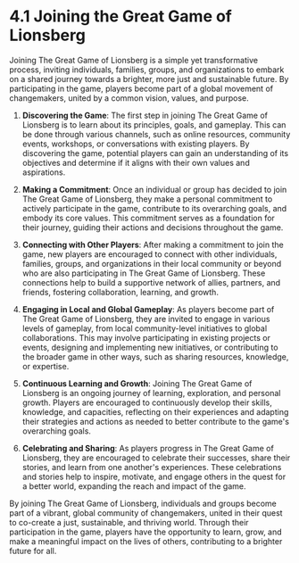 # 4.1 Joining the Great Game of Lionsberg

Joining The Great Game of Lionsberg is a simple yet transformative process, inviting individuals, families, groups, and organizations to embark on a shared journey towards a brighter, more just and sustainable future. By participating in the game, players become part of a global movement of changemakers, united by a common vision, values, and purpose.

1.  **Discovering the Game**: The first step in joining The Great Game of Lionsberg is to learn about its principles, goals, and gameplay. This can be done through various channels, such as online resources, community events, workshops, or conversations with existing players. By discovering the game, potential players can gain an understanding of its objectives and determine if it aligns with their own values and aspirations.
    
2.  **Making a Commitment**: Once an individual or group has decided to join The Great Game of Lionsberg, they make a personal commitment to actively participate in the game, contribute to its overarching goals, and embody its core values. This commitment serves as a foundation for their journey, guiding their actions and decisions throughout the game.
    
3.  **Connecting with Other Players**: After making a commitment to join the game, new players are encouraged to connect with other individuals, families, groups, and organizations in their local community or beyond who are also participating in The Great Game of Lionsberg. These connections help to build a supportive network of allies, partners, and friends, fostering collaboration, learning, and growth.
    
4.  **Engaging in Local and Global Gameplay**: As players become part of The Great Game of Lionsberg, they are invited to engage in various levels of gameplay, from local community-level initiatives to global collaborations. This may involve participating in existing projects or events, designing and implementing new initiatives, or contributing to the broader game in other ways, such as sharing resources, knowledge, or expertise.
    
5.  **Continuous Learning and Growth**: Joining The Great Game of Lionsberg is an ongoing journey of learning, exploration, and personal growth. Players are encouraged to continuously develop their skills, knowledge, and capacities, reflecting on their experiences and adapting their strategies and actions as needed to better contribute to the game's overarching goals.
    
6.  **Celebrating and Sharing**: As players progress in The Great Game of Lionsberg, they are encouraged to celebrate their successes, share their stories, and learn from one another's experiences. These celebrations and stories help to inspire, motivate, and engage others in the quest for a better world, expanding the reach and impact of the game.
    

By joining The Great Game of Lionsberg, individuals and groups become part of a vibrant, global community of changemakers, united in their quest to co-create a just, sustainable, and thriving world. Through their participation in the game, players have the opportunity to learn, grow, and make a meaningful impact on the lives of others, contributing to a brighter future for all.